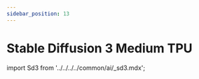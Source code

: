 ```yaml
---
sidebar_position: 13
---
```


# Stable Diffusion 3 Medium TPU

import Sd3 from '../../../../common/ai/\_sd3.mdx';

<Sd3 />
